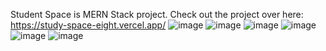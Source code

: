 Student Space is MERN Stack project.
Check out the project over here: https://study-space-eight.vercel.app/
![image](https://github.com/user-attachments/assets/e20e9ec0-e223-470f-a178-f2359014d659)
![image](https://github.com/user-attachments/assets/93597c97-9835-4f37-9194-01e4c751e7f9)
![image](https://github.com/user-attachments/assets/0e41256d-d273-45f5-b602-1ff73ec48a54)
![image](https://github.com/user-attachments/assets/27b0a481-1207-46b1-8db4-f6eeee947295)
![image](https://github.com/user-attachments/assets/c96a9e9e-8abe-470e-b6ba-51f607126c07)
![image](https://github.com/user-attachments/assets/1b647300-335b-4238-9d21-b1cd44eefc9a)





